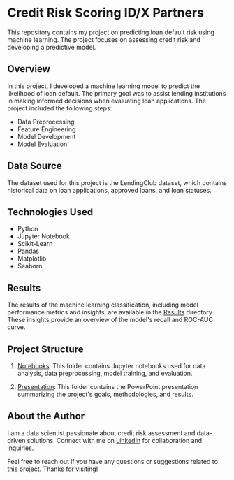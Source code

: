 # Credit Risk Scoring ID/X Partners

This repository contains my project on predicting loan default risk using machine learning. The project focuses on assessing credit risk and developing a predictive model.

## Overview

In this project, I developed a machine learning model to predict the likelihood of loan default. The primary goal was to assist lending institutions in making informed decisions when evaluating loan applications. The project included the following steps:

- Data Preprocessing
- Feature Engineering
- Model Development
- Model Evaluation

## Data Source

The dataset used for this project is the LendingClub dataset, which contains historical data on loan applications, approved loans, and loan statuses.

## Technologies Used

- Python
- Jupyter Notebook
- Scikit-Learn
- Pandas
- Matplotlib
- Seaborn

## Results

The results of the machine learning classification, including model performance metrics and insights, are available in the [Results](/presentation.pdf) directory. These insights provide an overview of the model's recall and ROC-AUC curve.

## Project Structure

1. [Notebooks](https://github.com/frzkstudio/ML_Credit_Risk_Scoring/blob/main/source%20code%20-%20Credit%20risk%20scoring.ipynb): This folder contains Jupyter notebooks used for data analysis, data preprocessing, model training, and evaluation.

2. [Presentation](presentation.pdf): This folder contains the PowerPoint presentation summarizing the project's goals, methodologies, and results.

## About the Author

I am a data scientist passionate about credit risk assessment and data-driven solutions. Connect with me on [LinkedIn](linkedin-url) for collaboration and inquiries.

Feel free to reach out if you have any questions or suggestions related to this project. Thanks for visiting!

